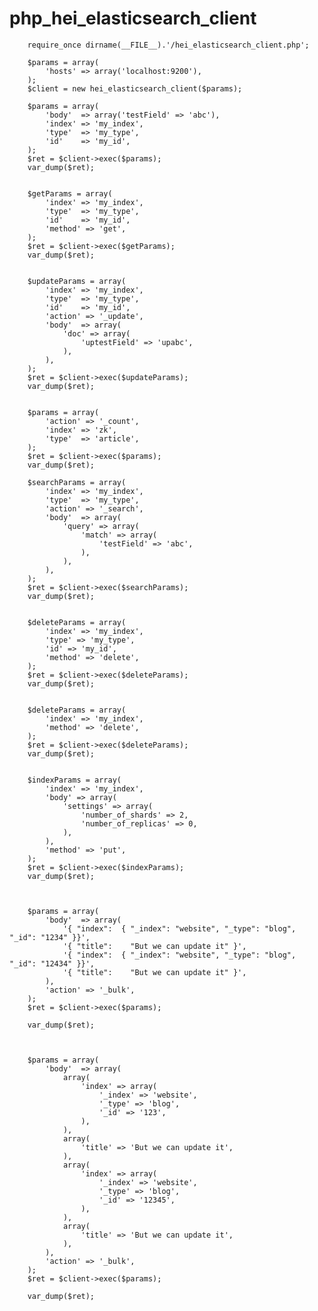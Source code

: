 # php_hei_elasticsearch_client

        
        require_once dirname(__FILE__).'/hei_elasticsearch_client.php';
        
        $params = array(
        	'hosts' => array('localhost:9200'),
        );
        $client = new hei_elasticsearch_client($params);
        
        $params = array(
        	'body'  => array('testField' => 'abc'),
        	'index' => 'my_index',
        	'type'  => 'my_type',
        	'id'    => 'my_id',
        );
        $ret = $client->exec($params);
        var_dump($ret);
        
        
        $getParams = array(
        	'index' => 'my_index',
        	'type'  => 'my_type',
        	'id'    => 'my_id',
        	'method' => 'get',
        );
        $ret = $client->exec($getParams);
        var_dump($ret);
        
        
        $updateParams = array(
            'index' => 'my_index',
            'type'  => 'my_type',
            'id'    => 'my_id',
            'action' => '_update',
            'body'  => array(
                'doc' => array(
                    'uptestField' => 'upabc',
                ),
            ),
        );
        $ret = $client->exec($updateParams);
        var_dump($ret);
        
        
        $params = array(
            'action' => '_count',
            'index' => 'zk',
            'type'  => 'article',
        );
        $ret = $client->exec($params);
        var_dump($ret);
        
        $searchParams = array(
        	'index' => 'my_index',
        	'type'  => 'my_type',
        	'action' => '_search',
        	'body'  => array(
        		'query' => array(
        			'match' => array(
        				'testField' => 'abc',
        			),
        		),
        	),
        );
        $ret = $client->exec($searchParams);
        var_dump($ret);
        
        
        $deleteParams = array(
        	'index' => 'my_index',
        	'type' => 'my_type',
        	'id' => 'my_id',
        	'method' => 'delete',
        );
        $ret = $client->exec($deleteParams);
        var_dump($ret);
        
        
        $deleteParams = array(
        	'index' => 'my_index',
        	'method' => 'delete',
        );
        $ret = $client->exec($deleteParams);
        var_dump($ret);
        
        
        $indexParams = array(
        	'index' => 'my_index',
        	'body' => array(
        		'settings' => array(
        			'number_of_shards' => 2,
        			'number_of_replicas' => 0,
        		),
        	),
        	'method' => 'put',
        );
        $ret = $client->exec($indexParams);
        var_dump($ret);



        $params = array(
            'body'  => array(
                '{ "index":  { "_index": "website", "_type": "blog", "_id": "1234" }}',
                '{ "title":    "But we can update it" }',
                '{ "index":  { "_index": "website", "_type": "blog", "_id": "12434" }}',
                '{ "title":    "But we can update it" }',
            ),
            'action' => '_bulk',
        );
        $ret = $client->exec($params);
        
        var_dump($ret);
        
        
        
        $params = array(
            'body'  => array(
                array(
                    'index' => array(
                        '_index' => 'website',
                        '_type' => 'blog',
                        '_id' => '123',
                    ),
                ),
                array(
                    'title' => 'But we can update it',
                ),
                array(
                    'index' => array(
                        '_index' => 'website',
                        '_type' => 'blog',
                        '_id' => '12345',
                    ),
                ),
                array(
                    'title' => 'But we can update it',
                ),
            ),
            'action' => '_bulk',
        );
        $ret = $client->exec($params);
        
        var_dump($ret);

